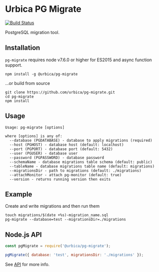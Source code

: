 # Urbica PG Migrate

[![Build Status](https://travis-ci.org/urbica/pg-migrate.svg?branch=master)](https://travis-ci.org/urbica/pg-migrate)

PostgreSQL migration tool.

## Installation

`pg-migrate` requires node v7.6.0 or higher for ES2015 and async function support.

```shell
npm install -g @urbica/pg-migrate
```

...or build from source

```shell
git clone https://github.com/urbica/pg-migrate.git
cd pg-migrate
npm install
```

## Usage

```shell
Usage: pg-migrate [options]

where [options] is any of:
  --database (PGDATABASE) - database to apply migrations (required)
  --host (PGHOST) - database host (default: localhost)
  --port (PGPORT) - database port (default: 5432)
  --user (PGUSER) - database user
  --password (PGPASSWORD) - database password
  --schemaName - database migrations table schema (default: public)
  --tableName - database migrations table name (default: migrations)
  --migrationsDir - path to migrations (default: ./migrations)
  --attachMonitor - attach pg-monitor (default: true)
  --version - returns running version then exits
```

## Example

Create and write migrations and then run them

```shell
touch migrations/$(date +%s)-migration_name.sql
pg-migrate --database=test --migrationsDir=./migrations
```

## Node.js API

```js
const pgMigrate = require('@urbica/pg-migrate');

pgMigrate({ database: 'test', migrationsDir: './migrations' });
```

See [API](https://github.com/urbica/pg-migrate/blob/master/API.md) for more info.
